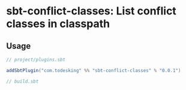 # sbt-conflict-classes: List conflict classes in classpath

## Usage

```sbt
// project/plugins.sbt

addSbtPlugin("com.todesking" %% "sbt-conflict-classes" % "0.0.1")
```

```sbt
// build.sbt


```
